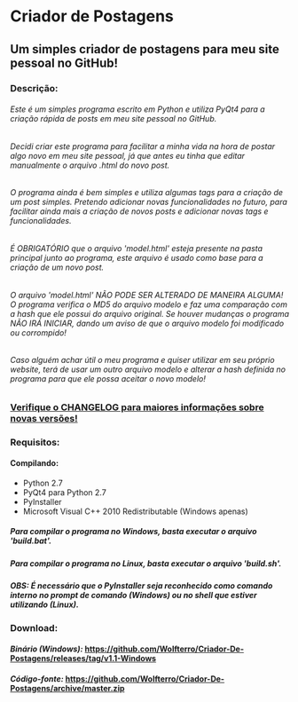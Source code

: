 # Criador de Postagens
## Um simples criador de postagens para meu site pessoal no GitHub!

### Descrição:

###### Este é um simples programa escrito em Python e utiliza PyQt4 para a criação rápida de posts em meu site pessoal no GitHub.

###### Decidi criar este programa para facilitar a minha vida na hora de postar algo novo em meu site pessoal, já que antes eu tinha que editar manualmente o arquivo .html do novo post.

###### O programa ainda é bem simples e utiliza algumas tags para a criação de um post simples. Pretendo adicionar novas funcionalidades no futuro, para facilitar ainda mais a criação de novos posts e adicionar novas tags e funcionalidades.

###### É OBRIGATÓRIO que o arquivo 'model.html' esteja presente na pasta principal junto ao programa, este arquivo é usado como base para a criação de um novo post.

###### O arquivo 'model.html' NÃO PODE SER ALTERADO DE MANEIRA ALGUMA! O programa verifica o MD5 do arquivo modelo e faz uma comparação com a hash que ele possui do arquivo original. Se houver mudanças o programa NÃO IRÁ INICIAR, dando um aviso de que o arquivo modelo foi modificado ou corrompido!

###### Caso alguém achar útil o meu programa e quiser utilizar em seu próprio website, terá de usar um outro arquivo modelo e alterar a hash definida no programa para que ele possa aceitar o novo modelo!

### [Verifique o CHANGELOG para maiores informações sobre novas versões!](https://raw.github.com/Wolfterro/Criador-De-Postagens/master/CHANGELOG.txt)

### Requisitos:

#### Compilando:
- Python 2.7
- PyQt4 para Python 2.7
- PyInstaller
- Microsoft Visual C++ 2010 Redistributable (Windows apenas)

##### Para compilar o programa no Windows, basta executar o arquivo 'build.bat'.
##### Para compilar o programa no Linux, basta executar o arquivo 'build.sh'.
##### **OBS**: É necessário que o PyInstaller seja reconhecido como comando interno no prompt de comando (Windows) ou no shell que estiver utilizando (Linux).

### Download:

#### ***Binário (Windows):*** https://github.com/Wolfterro/Criador-De-Postagens/releases/tag/v1.1-Windows
#### ***Código-fonte:*** https://github.com/Wolfterro/Criador-De-Postagens/archive/master.zip
